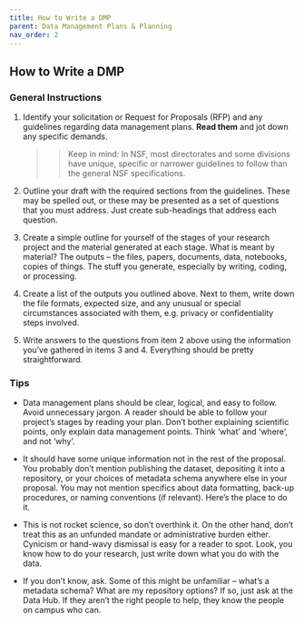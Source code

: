 ```yaml
---
title: How to Write a DMP
parent: Data Management Plans & Planning
nav_order: 2
---
```


## How to Write a DMP

### General Instructions

1. Identify your solicitation or Request for Proposals (RFP) and any guidelines
 regarding data management plans.  **Read them** and jot down any specific
  demands.
   > > Keep in mind: In NSF, most directorates and some divisions have unique,
    specific or narrower guidelines to follow than the general NSF
    specifications.

2. Outline your draft with the required sections from the guidelines.  These
 may be spelled out, or these may be presented as a set of questions that you
  must address.  Just create sub-headings that address each question.

3. Create a simple outline for yourself of the stages of your research project
 and the material generated at each stage. What is meant by material? The
  outputs – the files, papers, documents, data, notebooks, copies of things.  The
   stuff you generate, especially by writing, coding, or processing.

4. Create a list of the outputs you outlined above. Next to them, write down
 the file formats, expected size, and any unusual or special circumstances
  associated with them, e.g. privacy or confidentiality steps involved.

5. Write answers to the questions from item 2 above using the information
 you’ve gathered in items 3 and 4. Everything should be pretty straightforward.

### Tips

* Data management plans should be clear, logical, and easy to follow. Avoid
 unnecessary jargon. A reader should be able to follow your project’s stages by
  reading your plan. Don’t bother explaining scientific points, only explain
   data management points. Think ‘what’ and ‘where’, and not ‘why’.

* It should have some unique information not in the rest of the proposal. You
 probably don’t mention publishing the dataset, depositing it into a repository,
  or your choices of metadata schema anywhere else in your proposal. You may not
  mention specifics about data formatting, back-up procedures, or naming
   conventions (if relevant). Here’s the place to do it.

* This is not rocket science, so don’t overthink it. On the other hand, don’t
 treat this as an unfunded mandate or administrative burden either.  Cynicism or
  hand-wavy dismissal is easy for a reader to spot. Look, you know how to do
   your research, just write down what you do with the data.

* If you don’t know, ask. Some of this might be unfamiliar – what’s a metadata
 schema? What are my repository options?  If so, just ask at the Data Hub. If
  they aren’t the right people to help, they know the people on campus who can.
